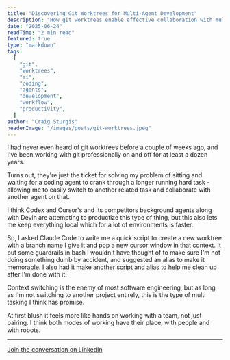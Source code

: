 ```yaml
---
title: "Discovering Git Worktrees for Multi-Agent Development"
description: "How git worktrees enable effective collaboration with multiple coding agents without the context switching penalties"
date: "2025-06-24"
readTime: "2 min read"
featured: true
type: "markdown"
tags:
  [
    "git",
    "worktrees",
    "ai",
    "coding",
    "agents",
    "development",
    "workflow",
    "productivity",
  ]
author: "Craig Sturgis"
headerImage: "/images/posts/git-worktrees.jpeg"
---
```


I had never even heard of git worktrees before a couple of weeks ago, and I've been working with git professionally on and off for at least a dozen years.

Turns out, they're just the ticket for solving my problem of sitting and waiting for a coding agent to crank through a longer running hard task - allowing me to easily switch to another related task and collaborate with another agent on that.

I think Codex and Cursor's and its competitors background agents along with Devin are attempting to productize this type of thing, but this also lets me keep everything local which for a lot of environments is faster.

So, I asked Claude Code to write me a quick script to create a new worktree with a branch name I give it and pop a new cursor window in that context. It put some guardrails in bash I wouldn't have thought of to make sure I'm not doing something dumb by accident, and suggested an alias to make it memorable. I also had it make another script and alias to help me clean up after I'm done with it.

Context switching is the enemy of most software engineering, but as long as I'm not switching to another project entirely, this is the type of multi tasking I think has promise.

At first blush it feels more like hands on working with a team, not just pairing. I think both modes of working have their place, with people and with robots.

---

[Join the conversation on LinkedIn](https://www.linkedin.com/posts/craigsturgis_i-had-never-even-heard-of-git-worktrees-before-activity-7343354031932657664-N_JW)
